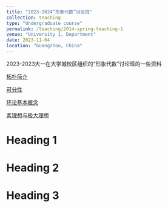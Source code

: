 ```yaml
---
title: "2023-2024“形象代数”讨论班"
collection: teaching
type: "Undergraduate course"
permalink: /teaching/2014-spring-teaching-1
venue: "University 1, Department"
date: 2023-11-04
location: "Guangzhou, China"
---
```


2023-2023大一在大学城校区组织的“形象代数”讨论班的一些资料

[拓扑简介](../assets/topology.pdf)

[可分性](../assets/Lec04.pdf)

[环论基本概念](../assets/ringTheory.pdf)

[素理想与极大理想](../assets/ideal.pdf)



Heading 1
======

Heading 2
======

Heading 3
======
